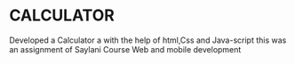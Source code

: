 # CALCULATOR
Developed a Calculator a with the help of html,Css and Java-script this was an  assignment of Saylani Course Web and mobile development 
